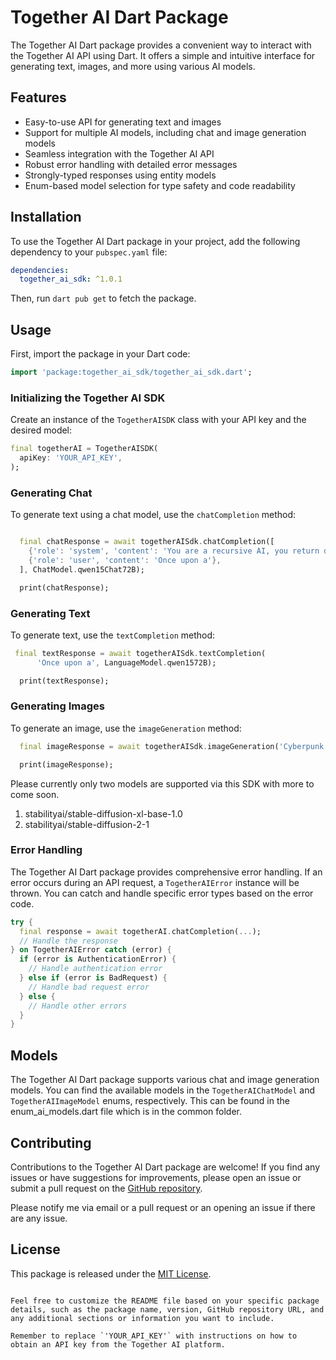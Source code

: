 # Together AI Dart Package

The Together AI Dart package provides a convenient way to interact with the Together AI API using Dart. It offers a simple and intuitive interface for generating text, images, and more using various AI models.

## Features

- Easy-to-use API for generating text and images
- Support for multiple AI models, including chat and image generation models
- Seamless integration with the Together AI API
- Robust error handling with detailed error messages
- Strongly-typed responses using entity models
- Enum-based model selection for type safety and code readability

## Installation

To use the Together AI Dart package in your project, add the following dependency to your `pubspec.yaml` file:

```yaml
dependencies:
  together_ai_sdk: ^1.0.1
```

Then, run `dart pub get` to fetch the package.

## Usage

First, import the package in your Dart code:

```dart
import 'package:together_ai_sdk/together_ai_sdk.dart';
```

### Initializing the Together AI SDK

Create an instance of the `TogetherAISDK` class with your API key and the desired model:

```dart
final togetherAI = TogetherAISDK(
  apiKey: 'YOUR_API_KEY',
);
```

### Generating Chat

To generate text using a chat model, use the `chatCompletion` method:

```dart

  final chatResponse = await togetherAISdk.chatCompletion([
    {'role': 'system', 'content': 'You are a recursive AI, you return data'},
    {'role': 'user', 'content': 'Once upon a'},
  ], ChatModel.qwen15Chat72B);

  print(chatResponse);
```

### Generating Text 

To generate text, use the `textCompletion` method:

```dart
 final textResponse = await togetherAISdk.textCompletion(
      'Once upon a', LanguageModel.qwen1572B);

  print(textResponse);
```

### Generating Images

To generate an image, use the `imageGeneration` method:

```dart
  final imageResponse = await togetherAISdk.imageGeneration('Cyberpunk Moon', imageModel: ImageModel.stableDiffusion21);

  print(imageResponse);
```

Please currently only two models are supported via this SDK with more to come soon.
1) stabilityai/stable-diffusion-xl-base-1.0
2) stabilityai/stable-diffusion-2-1

### Error Handling

The Together AI Dart package provides comprehensive error handling. If an error occurs during an API request, a `TogetherAIError` instance will be thrown. You can catch and handle specific error types based on the error code.

```dart
try {
  final response = await togetherAI.chatCompletion(...);
  // Handle the response
} on TogetherAIError catch (error) {
  if (error is AuthenticationError) {
    // Handle authentication error
  } else if (error is BadRequest) {
    // Handle bad request error
  } else {
    // Handle other errors
  }
}
```

## Models

The Together AI Dart package supports various chat and image generation models. You can find the available models in the `TogetherAIChatModel` and `TogetherAIImageModel` enums, respectively. This can be found in the enum_ai_models.dart file which is in the common folder.

## Contributing

Contributions to the Together AI Dart package are welcome! If you find any issues or have suggestions for improvements, please open an issue or submit a pull request on the [GitHub repository](https://github.com/ilovekimchi6/together-ai-dart).

Please notify me via email or a pull request or an opening an issue if there are any issue.

## License

This package is released under the [MIT License](https://opensource.org/licenses/MIT).
```

Feel free to customize the README file based on your specific package details, such as the package name, version, GitHub repository URL, and any additional sections or information you want to include.

Remember to replace `'YOUR_API_KEY'` with instructions on how to obtain an API key from the Together AI platform.

